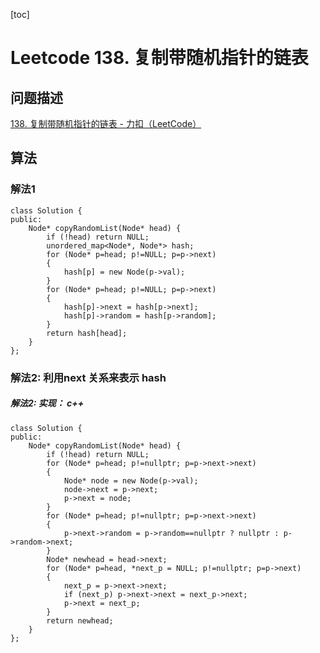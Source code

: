 [toc]

# Leetcode 138. 复制带随机指针的链表

## 问题描述

[138. 复制带随机指针的链表 - 力扣（LeetCode）](https://leetcode-cn.com/problems/copy-list-with-random-pointer/)

## 算法

### 解法1

```
class Solution {
public:
    Node* copyRandomList(Node* head) {
        if (!head) return NULL;
        unordered_map<Node*, Node*> hash;
        for (Node* p=head; p!=NULL; p=p->next)
        {
            hash[p] = new Node(p->val);
        }
        for (Node* p=head; p!=NULL; p=p->next)
        {
            hash[p]->next = hash[p->next];
            hash[p]->random = hash[p->random];
        }
        return hash[head];  
    }
};
```

### 解法2: 利用next 关系来表示 hash

##### 解法2: 实现： c++

```
class Solution {
public:
    Node* copyRandomList(Node* head) {
        if (!head) return NULL;
        for (Node* p=head; p!=nullptr; p=p->next->next)
        {
            Node* node = new Node(p->val);
            node->next = p->next;
            p->next = node;
        }
        for (Node* p=head; p!=nullptr; p=p->next->next)
        {
            p->next->random = p->random==nullptr ? nullptr : p->random->next;
        }
        Node* newhead = head->next;
        for (Node* p=head, *next_p = NULL; p!=nullptr; p=p->next)
        {
            next_p = p->next->next;
            if (next_p) p->next->next = next_p->next;
            p->next = next_p;
        }
        return newhead;
    }
};
```
